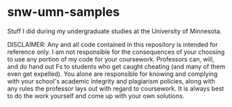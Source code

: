 snw-umn-samples
===============

Stuff I did during my undergraduate studies at the University of Minnesota.

DISCLAIMER: Any and all code contained in this repository is intended for reference only. I am not responsible for the consequences of your choosing to use any portion of my code for your coursework. Professors can, will, and do hand out Fs to students who get caught cheating (and many of them even get expelled). You alone are responsible for knowing and complying with your school's academic integrity and plagiarism policies, along with any rules the professor lays out with regard to coursework. It is always best to do the work yourself and come up with your own solutions.

